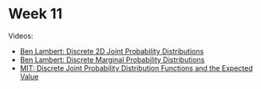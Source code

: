 # Week 11

Videos:
- [Ben Lambert: Discrete 2D Joint Probability Distributions](https://www.youtube.com/watch?v=trWTk31jYQU)
- [Ben Lambert: Discrete Marginal Probability Distributions](https://www.youtube.com/watch?v=M3MlaoW0TT4)
- [MIT: Discrete Joint Probability Distribution Functions and the Expected Value](https://www.youtube.com/watch?v=7nu97OYx4X4)
